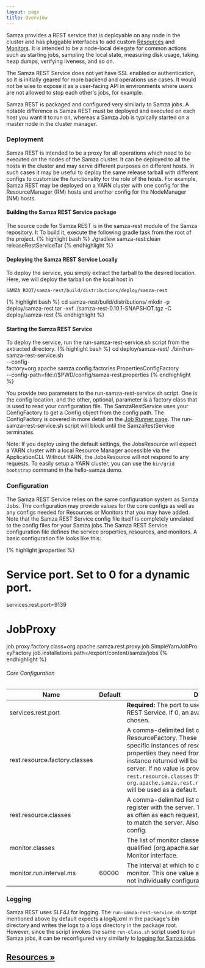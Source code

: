 ```yaml
---
layout: page
title: Overview
---
```

<!--
   Licensed to the Apache Software Foundation (ASF) under one or more
   contributor license agreements.  See the NOTICE file distributed with
   this work for additional information regarding copyright ownership.
   The ASF licenses this file to You under the Apache License, Version 2.0
   (the "License"); you may not use this file except in compliance with
   the License.  You may obtain a copy of the License at

       http://www.apache.org/licenses/LICENSE-2.0

   Unless required by applicable law or agreed to in writing, software
   distributed under the License is distributed on an "AS IS" BASIS,
   WITHOUT WARRANTIES OR CONDITIONS OF ANY KIND, either express or implied.
   See the License for the specific language governing permissions and
   limitations under the License.
-->

Samza provides a REST service that is deployable on any node in the cluster and has pluggable interfaces to add custom [Resources](resources.html) and [Monitors](monitors.html). It is intended to be a node-local delegate for common actions such as starting jobs, sampling the local state, measuring disk usage, taking heap dumps, verifying liveness, and so on.

The Samza REST Service does not yet have SSL enabled or authentication, so it is initially geared for more backend and operations use cases. It would not be wise to expose it as a user-facing API in environments where users are not allowed to stop each other's jobs, for example.

Samza REST is packaged and configured very similarly to Samza jobs. A notable difference is Samza REST must be deployed and executed on each host you want it to run on, whereas a Samza Job is typically started on a master node in the cluster manager.

### Deployment
Samza REST is intended to be a proxy for all operations which need to be executed on the nodes of the Samza cluster. It can be deployed to all the hosts in the cluster and may serve different purposes on different hosts. In such cases it may be useful to deploy the same release tarball with different configs to customize the functionality for the role of the hosts. For example, Samza REST may be deployed on a YARN cluster with one config for the ResourceManager (RM) hosts and another config for the NodeManager (NM) hosts.

#### Building the Samza REST Service package
The source code for Samza REST is in the samza-rest module of the Samza repository. It To build it, execute the following gradle task from the root of the project.
{% highlight bash %}
./gradlew samza-rest:clean releaseRestServiceTar
{% endhighlight %}

#### Deploying the Samza REST Service Locally
To deploy the service, you simply extract the tarball to the desired location. Here, we will deploy the tarball on the local host in

	SAMZA_ROOT/samza-rest/build/distributions/deploy/samza-rest

{% highlight bash %}
cd samza-rest/build/distributions/
mkdir -p deploy/samza-rest
tar -xvf ./samza-rest-0.10.1-SNAPSHOT.tgz -C deploy/samza-rest
{% endhighlight %}

#### Starting the Samza REST Service
To deploy the service, run the run-samza-rest-service.sh script from the extracted directory.
{% highlight bash %}
cd deploy/samza-rest/
./bin/run-samza-rest-service.sh  \
  --config-factory=org.apache.samza.config.factories.PropertiesConfigFactory \
  --config-path=file://$PWD/config/samza-rest.properties
{% endhighlight %}

You provide two parameters to the run-samza-rest-service.sh script. One is the config location, and the other, optional, parameter is a factory class that is used to read your configuration file. The SamzaRestService uses your ConfigFactory to get a Config object from the config path. The ConfigFactory is covered in more detail on the [Job Runner page](../jobs/job-runner.html). The run-samza-rest-service.sh script will block until the SamzaRestService terminates.

Note: If you deploy using the default settings, the JobsResource will expect a YARN cluster with a local Resource Manager accessible via the ApplicationCLI. Without YARN, the JobsResource will not respond to any requests. To easily setup a YARN cluster, you can use the `bin/grid bootstrap` command in the hello-samza demo.


### Configuration
The Samza REST Service relies on the same configuration system as Samza Jobs. The configuration may provide values for the core configs as well as any configs needed for Resources or Monitors that you may have added. Note that the Samza REST Service config file itself is completely unrelated to the config files for your Samza jobs.The Samza REST Service configuration file defines the service properties, resources, and monitors. A basic configuration file looks like this:

{% highlight jproperties %}
# Service port. Set to 0 for a dynamic port.
services.rest.port=9139

# JobProxy
job.proxy.factory.class=org.apache.samza.rest.proxy.job.SimpleYarnJobProxyFactory
job.installations.path=/export/content/samza/jobs
{% endhighlight %}

###### Core Configuration
<table class="table table-condensed table-bordered table-striped">
  <thead>
    <tr>
      <th>Name</th>
      <th>Default</th>
      <th>Description</th>
    </tr>
  </thead>
  <tbody>
    <tr>
      <td>services.rest.port</td><td></td><td><b>Required:</b> The port to use on the local host for the Samza REST Service. If 0, an available port will be dynamically chosen.</td>
    </tr>
    <tr>
      <td>rest.resource.factory.classes</td><td></td><td>A comma-delimited list of class names that implement ResourceFactory. These factories will be used to create specific instances of resources and can pull whatever properties they need from the provided server config. The instance returned will be used for the lifetime of the server. If no value is provided for this property or <code>rest.resource.classes</code> then <code>org.apache.samza.rest.resources.DefaultResourceFactory</code> will be used as a default.</td>
    </tr>
    <tr>
      <td>rest.resource.classes</td><td></td><td>A comma-delimited list of class names of resources to register with the server. These classes can be instantiated as often as each request, the life cycle is not guaranteed to match the server. Also, the instances do not receive any config.</td>
    </tr>
    <tr>
      <td>monitor.classes</td><td></td><td>The list of monitor classes to use. These should be fully-qualified (org.apache.samza...) and must implement the Monitor interface.</td>
    </tr>
    <tr>
      <td>monitor.run.interval.ms</td><td>60000</td><td>The interval at which to call the run() method of each monitor. This one value applies to all monitors. They are not individually configurable.</td>
    </tr>
  </tbody>
</table>

### Logging
Samza REST uses SLF4J for logging. The `run-samza-rest-service.sh` script mentioned above by default expects a log4j.xml in the package's bin directory and writes the logs to a logs directory in the package root. However, since the script invokes the same `run-class.sh` script used to run Samza jobs, it can be reconfigured very similarly to [logging for Samza jobs](../jobs/logging.html).

## [Resources &raquo;](resources.html)